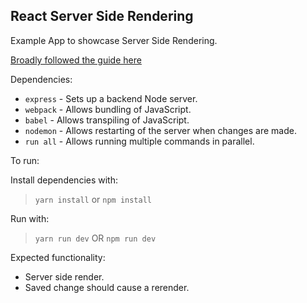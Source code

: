 ## React Server Side Rendering

Example App to showcase Server Side Rendering.

[Broadly followed the guide here](https://www.digitalocean.com/community/tutorials/react-server-side-rendering)

Dependencies:
* `express` - Sets up a backend Node server.
* `webpack` - Allows bundling of JavaScript.
* `babel` - Allows transpiling of JavaScript.
* `nodemon` - Allows restarting of the server when changes are made.
* `run all` - Allows running multiple commands in parallel.

To run:

Install dependencies with:
> `yarn install` or `npm install`

Run with:
> `yarn run dev` OR `npm run dev`

Expected functionality:
* Server side render.
* Saved change should cause a rerender.

